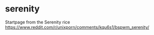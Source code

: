 # serenity

Startpage from the Serenity rice
https://www.reddit.com/r/unixporn/comments/kqu6s1/bspwm_serenity/
